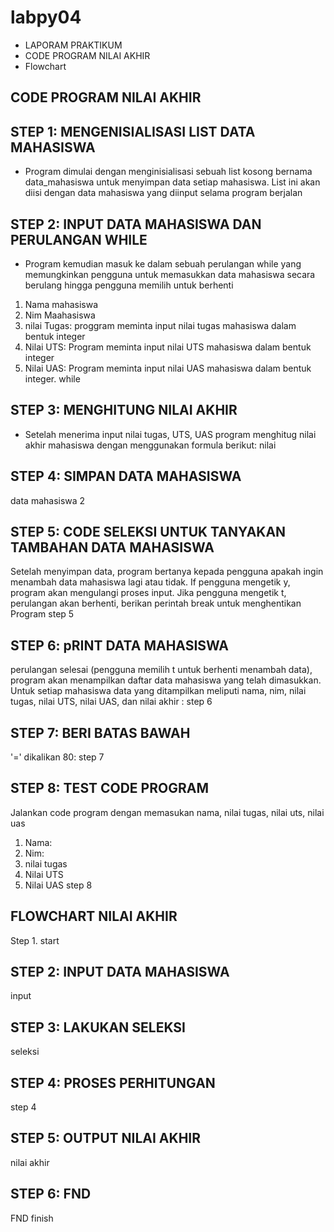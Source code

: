 # labpy04
* LAPORAM PRAKTIKUM
* CODE PROGRAM NILAI AKHIR
* Flowchart
## CODE PROGRAM NILAI AKHIR
## STEP 1: MENGENISIALISASI LIST DATA MAHASISWA
* Program dimulai dengan menginisialisasi sebuah list kosong bernama data_mahasiswa untuk menyimpan data setiap mahasiswa. List ini akan diisi dengan data mahasiswa yang diinput selama program berjalan

## STEP 2: INPUT DATA MAHASISWA DAN PERULANGAN WHILE
* Program kemudian masuk ke dalam sebuah perulangan while yang memungkinkan pengguna untuk memasukkan data mahasiswa secara berulang hingga pengguna memilih untuk berhenti
1. Nama mahasiswa
2. Nim Maahasiswa
3. nilai Tugas: proggram meminta input nilai tugas mahasiswa dalam bentuk integer
4. Nilai UTS: Program meminta input nilai UTS mahasiswa dalam bentuk integer
5. Nilai UAS: Program meminta input nilai UAS mahasiswa dalam bentuk integer.
while
## STEP 3: MENGHITUNG NILAI AKHIR
* Setelah menerima input nilai tugas, UTS, UAS program menghitug nilai akhir mahasiswa dengan menggunakan formula berikut:
nilai
## STEP 4: SIMPAN DATA MAHASISWA
data mahasiswa 2
## STEP 5: CODE SELEKSI UNTUK TANYAKAN TAMBAHAN DATA MAHASISWA
Setelah menyimpan data, program bertanya kepada pengguna apakah ingin menambah data mahasiswa lagi atau tidak. If pengguna mengetik y, program akan mengulangi proses input. Jika pengguna mengetik t, perulangan akan berhenti, berikan perintah break untuk menghentikan Program
step 5
## STEP 6: pRINT DATA MAHASISWA
perulangan selesai (pengguna memilih t untuk berhenti menambah data), program akan menampilkan daftar data mahasiswa yang telah dimasukkan. Untuk setiap mahasiswa data yang ditampilkan meliputi nama, nim, nilai tugas, nilai UTS, nilai UAS, dan nilai akhir :
step 6
## STEP 7: BERI BATAS BAWAH
'=' dikalikan 80:
step 7
## STEP 8: TEST CODE PROGRAM
Jalankan code program dengan memasukan nama, nilai tugas, nilai uts, nilai uas
1. Nama:
2. Nim:
3. nilai tugas
4. Nilai UTS
5. Nilai UAS
step 8
## FLOWCHART NILAI AKHIR
Step 1.
start
## STEP 2: INPUT DATA MAHASISWA
input
## STEP 3: LAKUKAN SELEKSI
seleksi
## STEP 4: PROSES PERHITUNGAN
step 4
## STEP 5: OUTPUT NILAI AKHIR
nilai akhir
## STEP 6: FND
FND
finish
